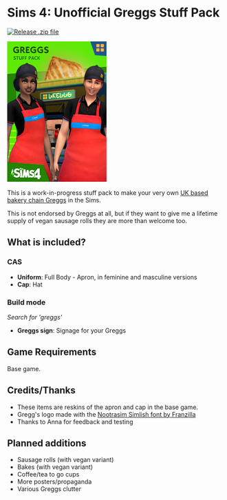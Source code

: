 # Sims 4: Unofficial Greggs Stuff Pack

[![Release .zip file](https://github.com/zaccolley/sims-4-greggs-stuff-pack/workflows/Release%20.zip%20file/badge.svg)](https://github.com/zaccolley/sims-4-greggs-stuff-pack/releases)

![Fake Greggs Stuff Pack image. It has the Greggs sign, and two people in the Greggs apron and uniforms.](./resources/stuff-pack.jpg)

This is a work-in-progress stuff pack to make your very own [UK based bakery chain Greggs](https://www.greggs.co.uk/) in the Sims.

This is not endorsed by Greggs at all, but if they want to give me a lifetime supply of vegan sausage rolls they are more than welcome too.

## What is included?

### CAS

- **Uniform**: Full Body - Apron, in feminine and masculine versions
- **Cap**: Hat

### Build mode

_Search for 'greggs'_

- **Greggs sign**: Signage for your Greggs

## Game Requirements

Base game.

## Credits/Thanks

- These items are reskins of the apron and cap in the base game.
- Gregg's logo made with the [Nootrasim Simlish font by Franzilla](https://www.modthesims.info/download.php?t=584840)
- Thanks to Anna for feedback and testing

## Planned additions

- Sausage rolls (with vegan variant)
- Bakes (with vegan variant)
- Coffee/tea to go cups
- More posters/propaganda
- Various Greggs clutter

